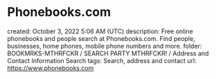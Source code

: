 # Phonebooks.com

created: October 3, 2022 5:06 AM (UTC)
description: Free online phonebooks and people search at Phonebooks.com. Find people, businesses, home phones, mobile phone numbers and more.
folder: BOOKMRKS-MTHRFCKR / SEARCH PARTY MTHRFCKR! / Address and Contact Information Search
tags: Search, address and contact
url: https://www.phonebooks.com